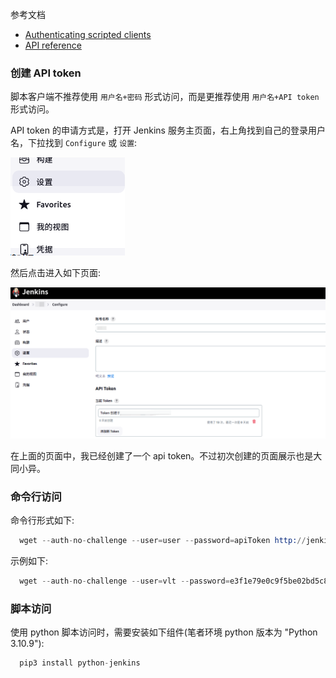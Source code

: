 
参考文档
- [Authenticating scripted clients](https://www.jenkins.io/doc/book/system-administration/authenticating-scripted-clients/)
- [API reference](https://python-jenkins.readthedocs.io/en/latest/api.html)

### 创建 API token

脚本客户端不推荐使用 `用户名+密码` 形式访问，而是更推荐使用 `用户名+API token` 形式访问。

API token 的申请方式是，打开 Jenkins 服务主页面，右上角找到自己的登录用户名，下拉找到 `Configure` 或 `设置`:

![](img/user_configure.png)

然后点击进入如下页面:

![](img/user_configure_apitoken.png)

在上面的页面中，我已经创建了一个 api token。不过初次创建的页面展示也是大同小异。

### 命令行访问

命令行形式如下:
```s
  wget --auth-no-challenge --user=user --password=apiToken http://jenkins.example.com/job/your_job/build
```
示例如下:
```s
  wget --auth-no-challenge --user=vlt --password=e3f1e79e0c9f5be02bd5c8171161b76fd6 https://ci.jenkins.net/job/3rdparty/14
```

### 脚本访问

使用 python 脚本访问时，需要安装如下组件(笔者环境 python 版本为 "Python 3.10.9"):
```s
  pip3 install python-jenkins
```
